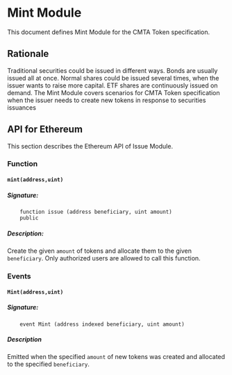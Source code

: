 # Mint Module

This document defines Mint Module for the CMTA Token specification.

## Rationale

Traditional securities could be issued in different ways.  Bonds are
usually issued all at once.  Normal shares could be issued several
times, when the issuer wants to raise more capital.  ETF shares are
continuously issued on demand.  The Mint Module covers scenarios for
CMTA Token specification when the issuer needs to
create new tokens in response to securities issuances

## API for Ethereum

This section describes the Ethereum API of Issue Module.

### Function

#### `mint(address,uint)`

##### Signature:

```solidity
    function issue (address beneficiary, uint amount)
    public
```

##### Description:

Create the given `amount` of tokens and allocate them to the given `beneficiary`.
Only authorized users are allowed to call this function.

### Events

#### `Mint(address,uint)`

##### Signature:


```solidity
    event Mint (address indexed beneficiary, uint amount)
```

##### Description

Emitted when the specified `amount` of new tokens was created and
allocated to the specified `beneficiary`.
 
